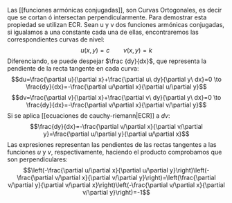 Las [[funciones armónicas conjugadas]], son Curvas Ortogonales, es decir que se cortan ó intersectan perpendicularmente. Para demostrar esta propiedad se utilizan ECR. Sean u y v dos funciones armónicas conjugadas, si igualamos a una constante cada una de ellas, encontraremos las correspondientes curvas de nivel:
$$u(x,y)=c \qquad v(x,y)=k$$
Diferenciando, se puede despejar $\frac {dy}{dx}$, que representa la pendiente de la recta tangente en cada curva:
$$du=\frac{\partial u}{\partial x}+\frac{\partial u\ dy}{\partial y\ dx}=0 \to \frac{dy}{dx}=-\frac{\partial u/\partial x}{\partial u/\partial y}$$
$$dv=\frac{\partial v}{\partial x}+\frac{\partial v\ dy}{\partial y\ dx}=0 \to \frac{dy}{dx}=-\frac{\partial v/\partial x}{\partial v/\partial y}$$
Si se aplica [[ecuaciones de cauchy-riemann|ECR]] a $dv$:
$$\frac{dy}{dx}=-\frac{\partial v/\partial x}{\partial v/\partial y}=\frac{\partial u/\partial y}{\partial u/\partial x}$$
Las expresiones representan las pendientes de las rectas tangentes a las funciones $u$ y $v$, respectivamente, haciendo el producto comprobamos que son perpendiculares:
$$\left(-\frac{\partial u/\partial x}{\partial u/\partial y}\right)\left(-\frac{\partial v/\partial x}{\partial v/\partial y}\right)=\left(\frac{\partial v/\partial y}{\partial v/\partial x}\right)\left(-\frac{\partial v/\partial x}{\partial v/\partial y}\right)=-1$$
